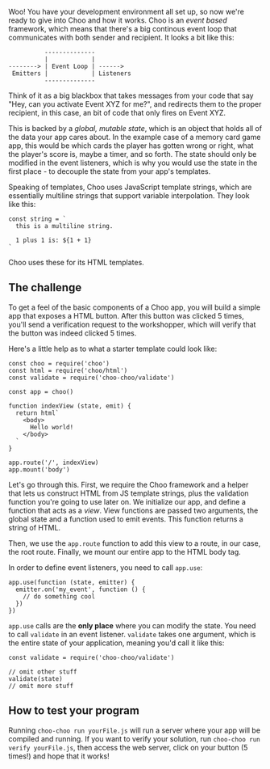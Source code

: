 Woo! You have your development environment all set up, so now we're ready to
give into Choo and how it works. Choo is an _event based_ framework, which
means that there's a big continous event loop that communicates with both
sender and recipient. It looks a bit like this:

```
          --------------
          |            |
--------> | Event Loop | ------>
 Emitters |            | Listeners
          --------------
```

Think of it as a big blackbox that takes messages from your code that say
"Hey, can you activate Event XYZ for me?", and redirects them to the
proper recipient, in this case, an bit of code that only fires on Event XYZ.

This is backed by a _global, mutable state_, which is an object that holds all
of the data your app cares about. In the example case of a memory card game
app, this would be which cards the player has gotten wrong or right, what the
player's score is, maybe a timer, and so forth. The state should only be
modified in the event listeners, which is why you would use the state in the
first place - to decouple the state from your app's templates.

Speaking of templates, Choo uses JavaScript template strings, which are
essentially multiline strings that support variable interpolation. They look
like this:

```
const string = `
  this is a multiline string.

  1 plus 1 is: ${1 + 1}
`
```

Choo uses these for its HTML templates.

## The challenge

To get a feel of the basic components of a Choo app, you will build a simple
app that exposes a HTML button. After this button was clicked 5 times, you'll
send a verification request to the workshopper, which will verify that the
button was indeed clicked 5 times.

Here's a little help as to what a starter template could look like:

```
const choo = require('choo')
const html = require('choo/html')
const validate = require('choo-choo/validate')

const app = choo()

function indexView (state, emit) {
  return html`
    <body>
      Hello world!
    </body>
  `
}

app.route('/', indexView)
app.mount('body')
```

Let's go through this. First, we require the Choo framework and a helper that
lets us construct HTML from JS template strings, plus the validation function
you're going to use later on. We initialize our app, and define a function that
acts as a _view_. View functions are passed two arguments, the global state and
a function used to emit events. This function returns a string of HTML.

Then, we use the `app.route` function to add this view to a route, in our case,
the root route. Finally, we mount our entire app to the HTML body tag.

In order to define event listeners, you need to call `app.use`:

```
app.use(function (state, emitter) {
  emitter.on('my_event', function () {
    // do something cool
  })
})
```

`app.use` calls are the __only place__ where you can modify the state. You need
to call `validate` in an event listener. `validate` takes one argument, which is
the entire state of your application, meaning you'd call it like this:

```
const validate = require('choo-choo/validate')

// omit other stuff
validate(state)
// omit more stuff
```

## How to test your program

Running `choo-choo run yourFile.js` will run a server where your app will be
compiled and running. If you want to verify your solution, run
`choo-choo run verify yourFile.js`, then access the web server, click on your
button (5 times!) and hope that it works!

